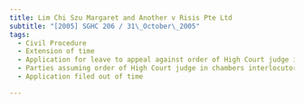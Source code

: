 ```yaml
---
title: Lim Chi Szu Margaret and Another v Risis Pte Ltd 
subtitle: "[2005] SGHC 206 / 31\_October\_2005"
tags:
  - Civil Procedure
  - Extension of time
  - Application for leave to appeal against order of High Court judge in chambers for interlocutory judgment with damages to be assessed
  - Parties assuming order of High Court judge in chambers interlocutory in nature
  - Application filed out of time

---
```


